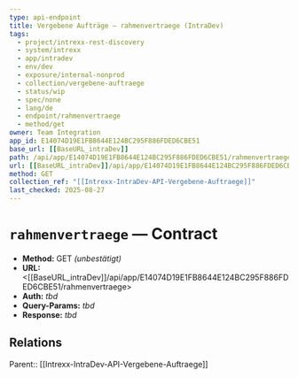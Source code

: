 ```yaml
---
type: api-endpoint
title: Vergebene Aufträge — rahmenvertraege (IntraDev)
tags:
  - project/intrexx-rest-discovery
  - system/intrexx
  - app/intradev
  - env/dev
  - exposure/internal-nonprod
  - collection/vergebene-auftraege
  - status/wip
  - spec/none
  - lang/de
  - endpoint/rahmenvertraege
  - method/get
owner: Team Integration
app_id: E14074D19E1FB8644E124BC295F886FDED6CBE51
base_url: [[BaseURL_intraDev]]
path: /api/app/E14074D19E1FB8644E124BC295F886FDED6CBE51/rahmenvertraege
url: [[BaseURL_intraDev]]/api/app/E14074D19E1FB8644E124BC295F886FDED6CBE51/rahmenvertraege
method: GET
collection_ref: "[[Intrexx-IntraDev-API-Vergebene-Auftraege]]"
last_checked: 2025-08-27
---
```


# `rahmenvertraege` — Contract
- **Method:** GET *(unbestätigt)*
- **URL:** <[[BaseURL_intraDev]]/api/app/E14074D19E1FB8644E124BC295F886FDED6CBE51/rahmenvertraege>
- **Auth:** _tbd_
- **Query-Params:** _tbd_
- **Response:** _tbd_

## Relations
Parent:: [[Intrexx-IntraDev-API-Vergebene-Auftraege]]
